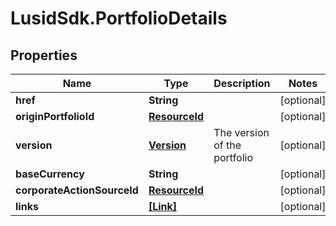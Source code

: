 # LusidSdk.PortfolioDetails

## Properties
Name | Type | Description | Notes
------------ | ------------- | ------------- | -------------
**href** | **String** |  | [optional] 
**originPortfolioId** | [**ResourceId**](ResourceId.md) |  | [optional] 
**version** | [**Version**](Version.md) | The version of the portfolio | [optional] 
**baseCurrency** | **String** |  | [optional] 
**corporateActionSourceId** | [**ResourceId**](ResourceId.md) |  | [optional] 
**links** | [**[Link]**](Link.md) |  | [optional] 


